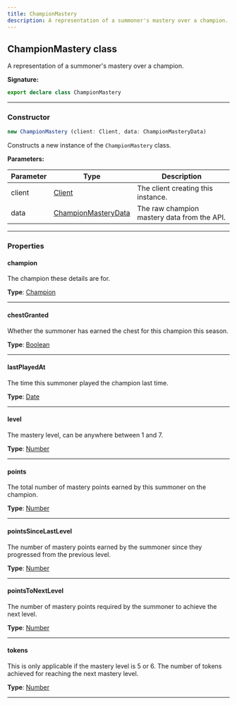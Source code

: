 ```yaml
---
title: ChampionMastery
description: A representation of a summoner's mastery over a champion.
---
```


## ChampionMastery class

A representation of a summoner's mastery over a champion.

**Signature:**

```ts
export declare class ChampionMastery 
```

---

### Constructor

```ts
new ChampionMastery (client: Client, data: ChampionMasteryData)
```

Constructs a new instance of the `ChampionMastery` class.

**Parameters:**

| Parameter | Type | Description |
| --------- | ---- | ----------- |
| client | [Client](/api/Client.md) | The client creating this instance. |
| data | [ChampionMasteryData](/api/ChampionMasteryData.md) | The raw champion mastery data from the API. |
---

### Properties

#### champion

The champion these details are for.



**Type**: [Champion](/api/Champion.md)

---

#### chestGranted

Whether the summoner has earned the chest for this champion this season.



**Type**: [Boolean](https://developer.mozilla.org/en-US/docs/Web/JavaScript/Reference/Global_Objects/Boolean)

---

#### lastPlayedAt

The time this summoner played the champion last time.



**Type**: [Date](https://developer.mozilla.org/en-US/docs/Web/JavaScript/Reference/Global_Objects/Date)

---

#### level

The mastery level, can be anywhere between 1 and 7.



**Type**: [Number](https://developer.mozilla.org/en-US/docs/Web/JavaScript/Reference/Global_Objects/Number)

---

#### points

The total number of mastery points earned by this summoner on the champion.



**Type**: [Number](https://developer.mozilla.org/en-US/docs/Web/JavaScript/Reference/Global_Objects/Number)

---

#### pointsSinceLastLevel

The number of mastery points earned by the summoner since they progressed from the previous level.



**Type**: [Number](https://developer.mozilla.org/en-US/docs/Web/JavaScript/Reference/Global_Objects/Number)

---

#### pointsToNextLevel

The number of mastery points required by the summoner to achieve the next level.



**Type**: [Number](https://developer.mozilla.org/en-US/docs/Web/JavaScript/Reference/Global_Objects/Number)

---

#### tokens

This is only applicable if the mastery level is 5 or 6. The number of tokens achieved for reaching the next mastery level.



**Type**: [Number](https://developer.mozilla.org/en-US/docs/Web/JavaScript/Reference/Global_Objects/Number)

---

